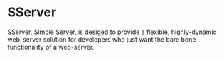 # SServer
SServer, Simple Server, is desiged to provide a flexible, highly-dynamic web-server solution for developers who just want the bare bone functionality of a web-server.